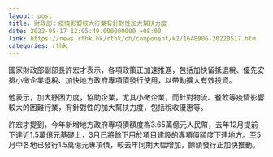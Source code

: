 ```yaml
---
layout: post
title: 財政部：疫情影響較大行業有針對性加大幫扶力度
date: 2022-05-17 12:05:49.000000000 +08:00
link: https://news.rthk.hk/rthk/ch/component/k2/1648906-20220517.htm
categories: rthk
---
```


國家財政部副部長許宏才表示，各項政策正加速推進，包括加快留抵退稅、優先安排小微企業退稅、加快地方政府專項債發行使用，以帶動擴大有效投資。

他表示，加大紓困力度，協助企業，尤其小微企業，而針對物流、餐飲等疫情影響較大的困難行業，有針對性的加大幫扶力度，包括稅收優惠等。

許宏才提到，今年新增地方政府專項債額度為3.65萬億元人民幣，去年12月提前下達近1.5萬億元基礎上，3月已將餘下用於項目建設的專項債額度下達地方。至5月中各地已發行1.5萬億元專項債，較去年同期大幅增加，餘額發行正加快推動。
